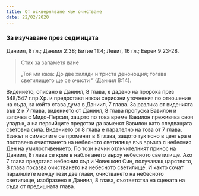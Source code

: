 ```yaml
---
title: От оскверняване към очистване
date: 22/02/2020
---
```


### За изучаване през седмицата
Даниил, 8 гл.; Даниил 2:38; Битие 11:4; Левит, 16 гл.; Евреи 9:23-28.

> <p>Стих за запаметя ване</p>
> „Той ми каза: До две хиляди и триста денонощия; тогава светилището ще се очисти “ (Даниил 8:14).

Видението, описано в Даниил, 8 глава, е дадено на пророка през 548/547 г.пр.Хр. и предоставя някои сериозни уточнения по отношение на съда, за който става дума в Даниил, 7 глава. За разлика от виденията във 2 и 7 глава, видението от Даниил, 8 глава пропуска Вавилон и започва с Мидо-Персия, защото по това време Вавилон преживява своя упадък, а на персийците предстои да заменят Вавилон като следващата световна сила. Видението от 8 глава е паралелно на това от 7 глава. Езикът и символите се променят в 8 глава, защото тук ясно в центъра е поставено очистването на небесното светилище във връзка с небесния Ден на умилостивението. По този начин отличителният принос на Даниил, 8 глава се крие в наблягането върху небесното светилище. Ако 7 глава представя небесния съд и Човешкия Син, получаващ царството, 8 глава показва очистването на небесното светилище. И както сочат паралелите между тези две глави, очистването на небесното светилище, изобразено в Даниил, 8 глава, съответства на сцената на съда от предишната глава.